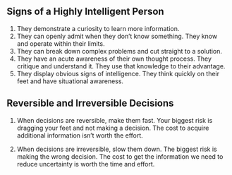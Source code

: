 ## Signs of a Highly Intelligent Person
1) They demonstrate a curiosity to learn more information.  
2) They can openly admit when they don’t know something. They know and operate within their limits.  
3) They can break down complex problems and cut straight to a solution.
4) They have an acute awareness of their own thought process. They critique and understand it. They use that knowledge to their advantage.
5) They display obvious signs of intelligence. They think quickly on their feet and have situational awareness.

## Reversible and Irreversible Decisions
1) When decisions are reversible, make them fast. Your biggest risk is dragging your feet and not making a decision. The cost to acquire additional information isn’t worth the effort.

2) When decisions are irreversible, slow them down. The biggest risk is making the wrong decision. The cost to get the information we need to reduce uncertainty is worth the time and effort. 
